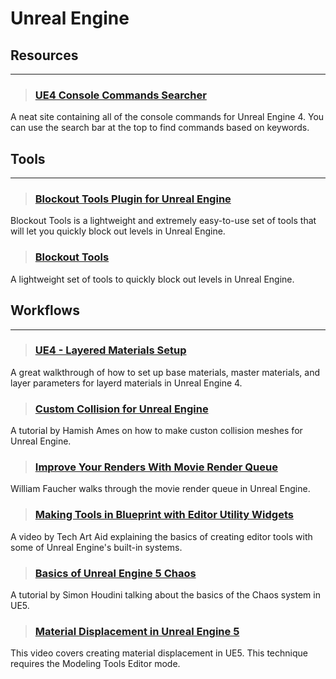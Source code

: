 # Unreal Engine

## Resources
___

> ### [UE4 Console Commands Searcher](https://digilander.libero.it/ZioYuri78/)
A neat site containing all of the console commands for Unreal Engine 4. You can use the search bar at the top to find commands based on keywords.
<!-- -->

## Tools
___

> ### [Blockout Tools Plugin for Unreal Engine](https://80.lv/articles/blockout-tools-plugin-for-unreal-engine/)
Blockout Tools is a lightweight and extremely easy-to-use set of tools that will let you quickly block out levels in Unreal Engine.
<!-- -->


> ### [Blockout Tools](https://www.unrealengine.com/marketplace/en-US/product/blockout-tools-plugin)
A lightweight set of tools to quickly block out levels in Unreal Engine.
<!-- -->



## Workflows
___

> ### [UE4 - Layered Materials Setup](https://www.youtube.com/watch?v=I9w9sT1doRc)
A great walkthrough of how to set up base materials, master materials, and layer parameters for layerd materials in Unreal Engine 4.
<!-- -->


> ### [Custom Collision for Unreal Engine](https://www.artstation.com/marketplace/p/pOYR/ue4-custom-collision-pdf-tutorial?utm_source=artstation&utm_medium=referral&utm_campaign=homepage&utm_term=marketplace)
A tutorial by Hamish Ames on how to make custon collision meshes for Unreal Engine.
<!-- -->


> ### [Improve Your Renders With Movie Render Queue](https://www.youtube.com/watch?v=FxvF3zncClA)
William Faucher walks through the movie render queue in Unreal Engine.
<!-- -->


> ### [Making Tools in Blueprint with Editor Utility Widgets](https://www.youtube.com/watch?v=OY4y2VRpPU8)
A video by Tech Art Aid explaining the basics of creating editor tools with some of Unreal Engine's built-in systems.
<!-- -->


> ### [Basics of Unreal Engine 5 Chaos](https://www.youtube.com/watch?v=GJ1wdKwoSmQ)
A tutorial by Simon Houdini talking about the basics of the Chaos system in UE5.
<!-- -->


> ### [Material Displacement in Unreal Engine 5](https://www.youtube.com/watch?v=4YcWDpXCNi4)
This video covers creating material displacement in UE5. This technique requires the Modeling Tools Editor mode.
<!-- -->

